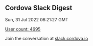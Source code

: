 ## Cordova Slack Digest
Sun, 31 Jul 2022 08:21:27 GMT

[User count: 4695](https://cordova.slack.com/)


Join the conversation at [slack.cordova.io](http://slack.cordova.io/)

